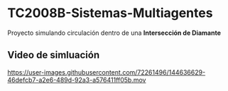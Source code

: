 # TC2008B-Sistemas-Multiagentes
Proyecto simulando circulación dentro de una **Intersección de Diamante**

## Video de simluación
https://user-images.githubusercontent.com/72261496/144636629-46defcb7-a2e6-489d-92a3-a576411ff05b.mov

